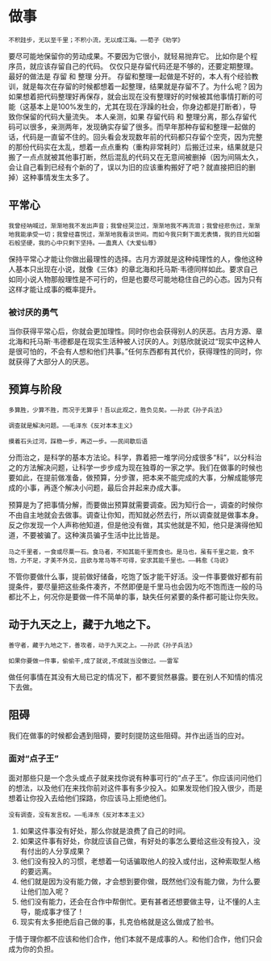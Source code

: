 # 做事

```
不积跬步，无以至千里；不积小流，无以成江海。——荀子《劝学》
```

要尽可能地保留你的劳动成果。不要因为它很小，就轻易抛弃它。
比如你是个程序员，就应该存留自己的代码。
仅仅只是存留代码还是不够的，还要定期整理。
最好的做法是 存留 和 整理 分开。
存留和整理一起做是不好的，本人有个经验教训，就是每次在存留的时候都想着一起整理，结果就是存留不了。为什么呢？因为如果想着把代码整理好再保存，就会出现在没有整理好的时候被其他事情打断的可能（这基本上是100%发生的，尤其在现在浮躁的社会，你身边都是打断者），导致你保留的代码大量流失。
本人亲测，如果 存留代码 和 整理分离，那么存留代码可以很多，亲测两年，发现确实存留了很多。而早年那种存留和整理一起做的话，代码是一直留不住的。回头看会发现数年前的代码都只存留个空壳，因为完整的那份代码实在太乱，想着一点点重构（重构非常耗时）后搬迁过来，结果就是只搬了一点点就被其他事打断，然后混乱的代码又在无意间被删掉（因为间隔太久，会让自己看到已经有个新的了，误以为旧的应该重构搬好了吧？就直接把旧的删掉）这种事情发生太多了。

## 平常心

```
我曾经呐喊过，渐渐地我不发出声音；我曾经哭泣过，渐渐地我不再流泪；我曾经悲伤过，渐渐地我能承受一切；我曾经喜悦过，渐渐地我看淡世间。而如今我只剩下面无表情，我的目光如磐石般坚硬，我的心中只剩下坚持。——蛊真人《大爱仙尊》
```

保持平常心才能让你做出最理性的选择。古月方源就是这种纯理性的人，像他这种人基本只出现在小说，就像《三体》的章北海和托马斯·韦德同样如此。要求自己如同小说人物那般理性是不可行的，但是也要尽可能地稳住自己的心态。因为只有这样才能让成事的概率提升。

### 被讨厌的勇气

当你获得平常心后，你就会更加理性。同时你也会获得别人的厌恶。古月方源、章北海和托马斯·韦德都是在现实生活种被人讨厌的人。刘慈欣就说过“现实中这种人是很可怕的，不会有人想和他们共事。”任何东西都有其代价，获得理性的同时，你就获得了大部分人的厌恶。

## 预算与阶段

```
多算胜，少算不胜，而况于无算乎！吾以此观之，胜负见矣。——孙武《孙子兵法》
```

```
调查就是解决问题。——毛泽东《反对本本主义》
```

```
摸着石头过河，踩稳一步，再迈一步。——民间歇后语
```

分而治之，是科学的基本方法论。科学，靠着把一堆学问分成很多“科”，以分科治之的方法解决问题，让科学一步步成为现在独尊的一家之学。我们在做事的时候也要如此，在提前做准备，做预算，分步骤，把本来不能完成的大事，分解成能够完成的小事，再逐个解决小问题，最后合并起来办成大事。

预算是为了把事情分解，而要做出预算就需要调查。因为知行合一，调查的时候你不由自主地就会去做事。调查让你知，而知就必然去行，所以调查就是做事本身。反之你发现一个人声称他知道，但是他没有做，其实他就是不知，他只是演得他知道，不要被骗了。这种演员骗子生活中比比皆是。

```
马之千里者，一食或尽粟一石。食马者，不知其能千里而食也。是马也，虽有千里之能，食不饱，力不足，才美不外见，且欲与常马等不可得，安求其能千里也。——韩愈《马说》
```

不管你要做什么事，提前做好储备，吃饱了饭才能干好活。没一件事要做好都有前提条件，要尽量把这些条件凑齐，不然即便是千里马也会因为吃不饱而连一般的马都比不上，何况你是要做一件不简单的事，缺失任何紧要的条件都可能让你失败。

## 动于九天之上，藏于九地之下。

```
善守者，藏于九地之下，善攻者，动于九天之上。——孙武《孙子兵法》
```

```
如果你要做一件事，偷偷干,成了就说,不成就当没做过。——雷军
```

做任何事情在其没有大局已定的情况下，都不要贸然暴露。要在别人不知情的情况下去做。

## 阻碍

我们在做事的时候都会遇到阻碍，要时刻提防这些阻碍。并作出适当的应对。

### 面对“点子王”

面对那些只是一个念头或点子就来找你说有种事可行的“点子王”。你应该问问他们的想法，以及他们在来找你前对这件事有多少投入。如果发现他们投入很少，而是想着让你投入去给他们探路，你应该马上拒绝他们。

```
没有调查，没有发言权。——毛泽东《反对本本主义》
```

1. 如果这件事没有好处，那么你就是浪费了自己的时间。
2. 如果这件事有好处，你就应该自己做，有好处的事怎么要给这些没有投入，没有付出的人分享成果？
3. 他们没有投入的习惯，老想着一句话骗取他人的投入或付出，这种索取型人格的要远离。
4. 他们就是因为没有能力做，才会想到要你做，既然他们没有能力做，为什么要让他们加入呢？
5. 他们没有能力，还会在合作中帮倒忙。更有甚者还想要做主导，让不懂的人主导，能成事才怪了！
6. 现实有太多拒绝后自己做的事，扎克伯格就是这么做成了脸书。

于情于理你都不应该和他们合作，他们本就不是成事的人。和他们合作，他们只会成为你的负担。
